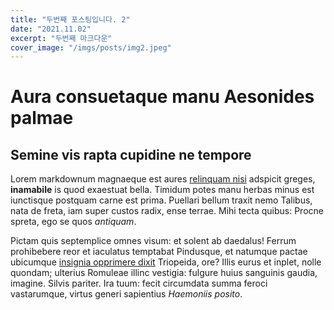 ```yaml
---
title: "두번째 포스팅입니다. 2"
date: "2021.11.02"
excerpt: "두번째 마크다운"
cover_image: "/imgs/posts/img2.jpeg"
---
```


# Aura consuetaque manu Aesonides palmae

## Semine vis rapta cupidine ne tempore

Lorem markdownum magnaeque est aures [relinquam
nisi](http://www.visa.com/crudelior-unus) adspicit greges, **inamabile** is quod
exaestuat bella. Timidum potes manu herbas minus est iunctisque postquam carne
est prima. Puellari bellum traxit nemo Talibus, nata de freta, iam super custos
radix, ense terrae. Mihi tecta quibus: Procne spreta, ego se quos _antiquam_.

Pictam quis septemplice omnes visum: et solent ab daedalus! Ferrum prohibebere
reor et iaculatus temptabat Pindusque, et natumque pactae ubicumque [insignia
opprimere dixit](http://www.multo.com/egreditur) Triopeida, ore? Illis eurus et
inplet, nolle quondam; ulterius Romuleae illinc vestigia: fulgure huius
sanguinis gaudia, imagine. Silvis pariter. Ira tuum: fecit circumdata summa
feroci vastarumque, virtus generi sapientius _Haemoniis posito_.
